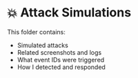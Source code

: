# 💥 Attack Simulations

This folder contains:

- Simulated attacks
- Related screenshots and logs
- What event IDs were triggered
- How I detected and responded
